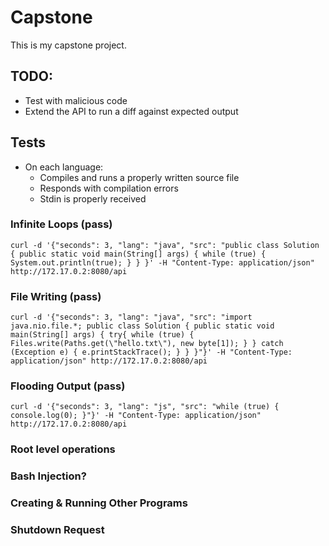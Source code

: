 # Capstone

This is my capstone project.

## TODO:

- Test with malicious code
- Extend the API to run a diff against expected output

## Tests

- On each language:
  - Compiles and runs a properly written source file
  - Responds with compilation errors
  - Stdin is properly received

### Infinite Loops (pass)

```
curl -d '{"seconds": 3, "lang": "java", "src": "public class Solution { public static void main(String[] args) { while (true) { System.out.println(true); } } }' -H "Content-Type: application/json" http://172.17.0.2:8080/api
```

### File Writing (pass)

```
curl -d '{"seconds": 3, "lang": "java", "src": "import java.nio.file.*; public class Solution { public static void main(String[] args) { try{ while (true) { Files.write(Paths.get(\"hello.txt\"), new byte[1]); } } catch (Exception e) { e.printStackTrace(); } } }"}' -H "Content-Type: application/json" http://172.17.0.2:8080/api
```

### Flooding Output (pass)

```
curl -d '{"seconds": 3, "lang": "js", "src": "while (true) { console.log(0); }"}' -H "Content-Type: application/json" http://172.17.0.2:8080/api
```

### Root level operations

### Bash Injection?

### Creating & Running Other Programs

### Shutdown Request
